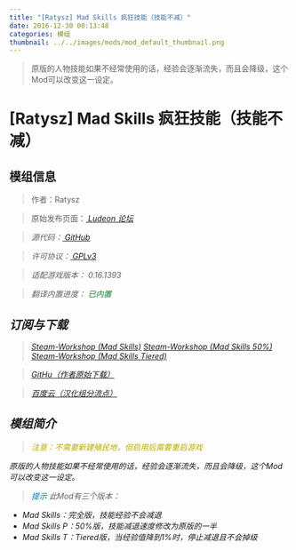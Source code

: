 ```yaml
---
title: "[Ratysz] Mad Skills 疯狂技能（技能不减）"
date: 2016-12-30 00:13:48
categories: 模组
thumbnail: ../../images/mods/mod_default_thumbnail.png
---
```


> 原版的人物技能如果不经常使用的话，经验会逐渐流失，而且会降级，这个Mod可以改变这一设定。

<!--more-->

# [Ratysz] Mad Skills 疯狂技能（技能不减）

## 模组信息

> 作者：Ratysz

> 原始发布页面：<a href="https://ludeon.com/forums/index.php?topic=11148.0"><i class="fa fa-link" aria-hidden="true" /> Ludeon 论坛</a>

> 源代码：<a href="https://github.com/Ratysz/MadSkills" ><i class="fa fa-github" aria-hidden="true" /> GitHub</a>

> 许可协议：<a href="https://github.com/Ratysz/MadSkills/blob/master/License.txt" ><i class="fa fa-balance-scale" aria-hidden="true" /> GPLv3</a>

> 适配游戏版本：<i class="fa fa-tag" aria-hidden="true"> 0.16.1393</i>

> 翻译内置进度：<i class="fa fa-check-circle" aria-hidden="true" title="翻译已内置于原作者的模组" style="color:#097c25"> 已内置</i>

## 订阅与下载

> <a href="http://steamcommunity.com/sharedfiles/filedetails/?id=731111514"><i class="fa fa-steam-square" aria-hidden="true" /> Steam-Workshop (Mad Skills)</a>
> <a href="http://steamcommunity.com/sharedfiles/filedetails/?id=731111422"><i class="fa fa-steam-square" aria-hidden="true" /> Steam-Workshop (Mad Skills 50%)</a>
> <a href="http://steamcommunity.com/sharedfiles/filedetails/?id=731111356"><i class="fa fa-steam-square" aria-hidden="true" /> Steam-Workshop (Mad Skills Tiered)</a>

> <a href="https://github.com/Ratysz/MadSkills/releases" ><i class="fa fa-github" aria-hidden="true" /> GitHu（作者原始下载）</a>

> <a href="http://pan.baidu.com/s/1nuDyK45"><i class="fa fa-paw" aria-hidden="true" /> 百度云（汉化组分流点）</a>

## 模组简介

> <i class="fa fa-exclamation-triangle" aria-hidden="true" style="color:#b7aa00"> 注意：不需要新建殖民地，但启用后需要重启游戏</i>

原版的人物技能如果不经常使用的话，经验会逐渐流失，而且会降级，这个Mod可以改变这一设定。

> <i class="fa fa-lightbulb-o" aria-hidden="true" style="color:#0075a9"> 提示</i>
此Mod有三个版本：

* Mad Skills：完全版，技能经验不会减退
* Mad Skills P：50%版，技能减退速度修改为原版的一半
* Mad Skills T：Tiered版，当经验值降到1%时，停止减退且不会掉级